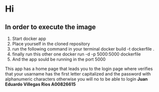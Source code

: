 # Hi 
## In order to execute the image
1. Start docker app
2. Place yourself in the cloned repository
3. run the following command in your terminal
docker build -t dockerfile .
4. finally run this other one
docker run -d -p 5000:5000 dockerfile
5. And the app sould be running in the port 5000

This app has a home page that leads you to the login page where verifies that your usarname has the first letter capitalized and the password with alphanumeric characters otherwise you will no to be able to login 
__Juan Eduardo Villegas Rios A00826615__